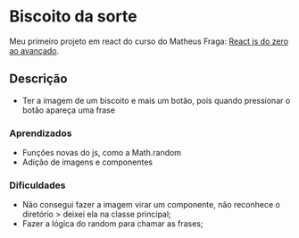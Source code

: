 # Biscoito da sorte

Meu primeiro projeto em react do curso do Matheus Fraga: [React js do zero ao avançado](https://www.udemy.com/course/curso-reactjs/).

## Descrição

- Ter a imagem de um biscoito e mais um botão, pois quando pressionar o botão apareça uma frase

### Aprendizados

- Funções novas do js, como a Math.random
- Adição de imagens e componentes

### Dificuldades

- Não consegui fazer a imagem virar um componente, não reconhece o diretório > deixei ela na classe principal;
- Fazer a lógica do random para chamar as frases;
